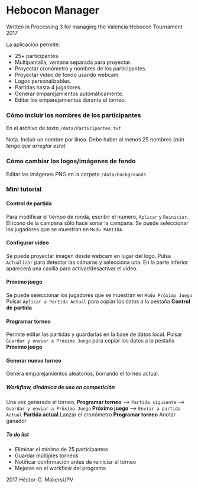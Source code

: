 # Hebocon Manager
Written in Processing 3 for managing the Valencia Hebocon Tournament 2017

La aplicación permite:
  * 25+ participantes.
  * Multipantalla, ventana separada para proyectar.
  * Proyectar cronómetro y nombres de los participantes.
  * Proyectar video de fondo usando webcam.
  * Logos personalizables.
  * Partidas hasta 4 jugadores.
  * Generar emparejamientos automáticamente.
  * Editar los emparejamientos durante el torneo.


### Cómo incluir los nombres de los participantes
En el archivo de texto `/data/Participantes.txt`

   Nota. Incluir un nombre por línea. Debe haber al menos 25 nombres *(aún tengo que arreglar esto)*


### Cómo cambiar los logos/imágenes de fondo
Editar las imágenes PNG en la carpeta `/data/backgrounds`

### Mini tutorial
#### Control de partida
Para modificar el tiempo de ronda, escribir el número, `Aplicar` y `Reiniciar`.
El icono de la campana sólo hace sonar la campana.
Se puede seleccionar los jugadores que se muestran en `Modo PARTIDA`

#### Configurar video
Se puede proyectar imagen desde webcam en lugar del logo. Pulsa `Actualizar` para detectar las cámaras y selecciona una. En la parte inferior aparecerá una casilla para activar/desactivar el video.

#### Próximo juego
Se puede seleccionar los jugadores que se muestran en `Modo Próximo Juego`
Pulsar `Aplicar a Partida Actual` para copiar los datos a la pestaña **Control de partida**

#### Programar torneo
Permite editar las partidas y guardarlas en la base de datos local.
Pulsar `Guardar y enviar a Próximo Juego` para copiar los datos a la pestaña **Próximo juego**

#### Generar nuevo torneo
Genera emparejamientos aleatorios, borrando el torneo actual.


##### Workflow, dinámica de uso en competición
Una vez generado el torneo,
**Programar torneo** --> `Partida siguiente` --> `Guardar y enviar a Próximo Juego`
**Próximo juego** --> `Enviar a partida Actual`
**Partida actual**  Lanzar el cronómetro
**Programar torneo** Anotar ganador


##### To do list
  * Eliminar el mínimo de 25 participantes
  * Guardar múltiples torneos
  * Notificar confirmación antes de reiniciar el torneo
  * Mejoras en el workflow del programa
  
2017 Héctor-G.
MakersUPV
